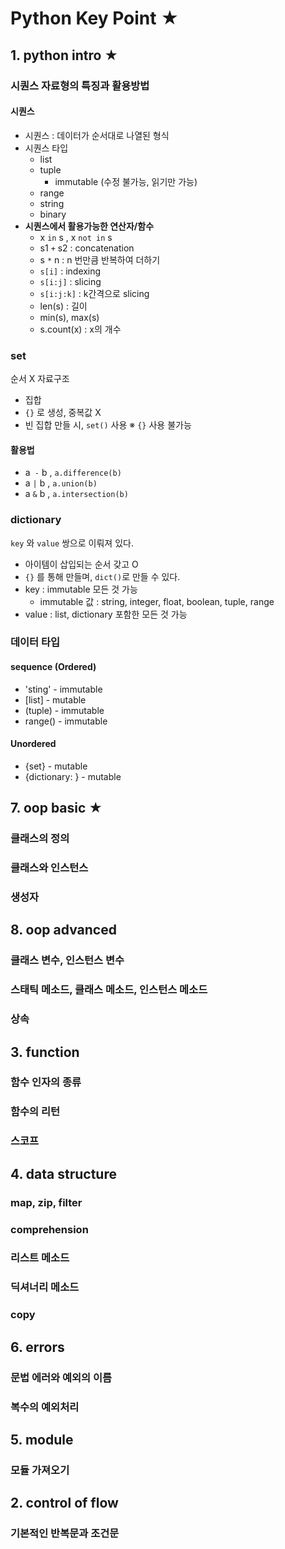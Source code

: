 # Python Key Point ★

## 1. python intro ★

### 시퀀스 자료형의 특징과 활용방법

#### 시퀀스

- 시퀀스 : 데이터가 순서대로 나열된 형식
- 시퀀스 타입
  - list
  - tuple 
    - immutable (수정 불가능, 읽기만 가능)
  - range
  - string
  - binary
- **시퀀스에서 활용가능한 연산자/함수**
  - x `in` s , x `not in` s
  - s1 `+` s2 : concatenation
  - s `*` n : n 번만큼 반복하여 더하기
  - `s[i]` : indexing
  - `s[i:j]` : slicing
  - `s[i:j:k]` : k간격으로 slicing
  - len(s) : 길이
  - min(s), max(s)
  - s.count(x) : x의 개수

### set

순서 X 자료구조

- 집합
- `{}` 로 생성, 중복값 X
- 빈 집합 만들 시, `set()` 사용 ※ `{}` 사용 불가능

#### 활용법

- a` -` b , `a.difference(b)`
- a `|` b , `a.union(b)`
- a `&` b , `a.intersection(b)`

### dictionary

`key` 와 `value` 쌍으로 이뤄져 있다.

- 아이템이 삽입되는 순서 갖고 O
- `{}` 를 통해 만들며, `dict()`로 만들 수 있다.
- key : immutable 모든 것 가능
  - immutable 값 : string, integer, float, boolean, tuple, range
- value : list, dictionary 포함한 모든 것 가능

### 데이터 타입

#### sequence (Ordered)

- 'sting' - immutable
- [list] - mutable
- (tuple) - immutable
- range() - immutable

#### Unordered

- {set} - mutable
- {dictionary: } - mutable

## 7. oop basic ★

### 클래스의 정의

### 클래스와 인스턴스

### 생성자

## 8. oop advanced

### 클래스 변수, 인스턴스 변수

### 스태틱 메소드, 클래스 메소드, 인스턴스 메소드

### 상속

## 3. function

### 함수 인자의 종류

### 함수의 리턴

### 스코프

## 4. data structure

### map, zip, filter

### comprehension

### 리스트 메소드

### 딕셔너리 메소드

### copy

## 6. errors

### 문법 에러와 예외의 이름

### 복수의 예외처리

### 

## 5. module

### 모듈 가져오기

### 

## 2. control of flow

### 기본적인 반복문과 조건문

### 

### 

### 

### 